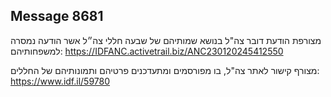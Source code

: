 ## Message 8681

מצורפת הודעת דובר צה"ל בנושא שמותיהם של שבעה חללי צה״ל אשר הודעה נמסרה למשפחותיהם: https://IDFANC.activetrail.biz/ANC230120245412550

מצורף קישור לאתר צה"ל, בו מפורסמים ומתעדכנים פרטיהם ותמונותיהם של החללים:
https://www.idf.il/59780

